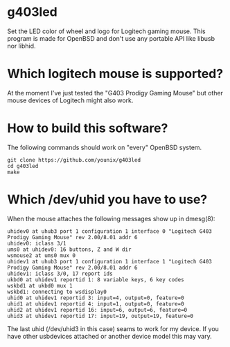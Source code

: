 # g403led

Set the LED color of wheel and logo for Logitech gaming mouse.
This program is made for OpenBSD and don't use any portable API
like libusb nor libhid.

# Which logitech mouse is supported?

At the moment I've just tested the "G403 Prodigy Gaming Mouse" but other
mouse devices of Logitech might also work.

# How to build this software?

The following commands should work on "every" OpenBSD system.

```
git clone https://github.com/younix/g403led
cd g403led
make
```

# Which /dev/uhid you have to use?

When the mouse attaches the following messages show up in dmesg(8):

```
uhidev0 at uhub3 port 1 configuration 1 interface 0 "Logitech G403 Prodigy Gaming Mouse" rev 2.00/8.01 addr 6
uhidev0: iclass 3/1
ums0 at uhidev0: 16 buttons, Z and W dir
wsmouse2 at ums0 mux 0
uhidev1 at uhub3 port 1 configuration 1 interface 1 "Logitech G403 Prodigy Gaming Mouse" rev 2.00/8.01 addr 6
uhidev1: iclass 3/0, 17 report ids
ukbd0 at uhidev1 reportid 1: 8 variable keys, 6 key codes
wskbd1 at ukbd0 mux 1
wskbd1: connecting to wsdisplay0
uhid0 at uhidev1 reportid 3: input=4, output=0, feature=0
uhid1 at uhidev1 reportid 4: input=1, output=0, feature=0
uhid2 at uhidev1 reportid 16: input=6, output=6, feature=0
uhid3 at uhidev1 reportid 17: input=19, output=19, feature=0
```

The last uhid (/dev/uhid3 in this case) seams to work for my device.
If you have other usbdevices attached or another device model this may vary.


